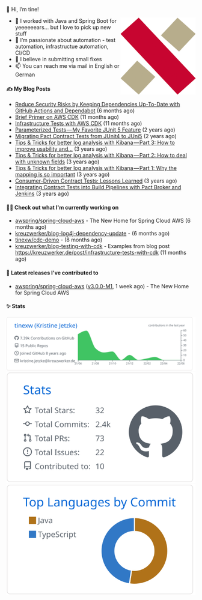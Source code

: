 👋 Hi, I’m tine!

<img align="right" src="https://raw.githubusercontent.com/kreuzwerkerbot/kreuzwerkerbot/master/assets/xw.png" width="200">

- 🌱 I worked with Java and Spring Boot for yeeeeeears... but I love to pick up new stuff
- 💪 I’m passionate about automation - test automation, infrastructue automation, CI/CD
- 🧹 I believe in submitting small fixes
- 📫 You can reach me via mail in English or German

#### ✍️ My Blog Posts

- [Reduce Security Risks by Keeping Dependencies Up-To-Date with GitHub Actions and Dependabot](https://medium.com/kreuzwerker-gmbh/reduce-security-risks-by-keeping-dependencies-up-to-date-with-github-actions-and-dependabot-e4ca2da48c63?source=rss-89559c85e3f4------2) (6 months ago)
- [Brief Primer on AWS CDK](https://medium.com/kreuzwerker-gmbh/brief-primer-on-aws-cloud-development-kit-cdk-a538d1263c1d?source=rss-89559c85e3f4------2) (11 months ago)
- [Infrastructure Tests with AWS CDK](https://medium.com/kreuzwerker-gmbh/infrastructure-tests-with-cdk-99e8a163286a?source=rss-89559c85e3f4------2) (11 months ago)
- [Parameterized Tests — My Favorite JUnit 5 Feature](https://medium.com/kreuzwerker-gmbh/my-favorite-feature-of-junit-5-or-why-you-should-upgrade-to-junit-5-4cf88478863?source=rss-89559c85e3f4------2) (2 years ago)
- [Migrating Pact Contract Tests from JUnit4 to JUni5](https://medium.com/kreuzwerker-gmbh/migrating-pact-contract-tests-from-junit4-to-juni5-d02194637903?source=rss-89559c85e3f4------2) (2 years ago)
- [Tips &amp; Tricks for better log analysis with Kibana — Part 3: How to improve usability and…](https://medium.com/kreuzwerker-gmbh/tips-tricks-for-better-log-analysis-with-kibana-part-3-2205266a7779?source=rss-89559c85e3f4------2) (3 years ago)
- [Tips &amp; Tricks for better log analysis with Kibana — Part 2: How to deal with unknown fields](https://medium.com/kreuzwerker-gmbh/tips-tricks-for-better-log-analysis-with-kibana-part-2-6ec33634b4e7?source=rss-89559c85e3f4------2) (3 years ago)
- [Tips &amp; Tricks for better log analysis with Kibana — Part 1: Why the mapping is so important](https://medium.com/kreuzwerker-gmbh/tips-tricks-for-better-log-analysis-with-kibana-part-1-7167af111310?source=rss-89559c85e3f4------2) (3 years ago)
- [Consumer-Driven Contract Tests: Lessons Learned](https://medium.com/kreuzwerker-gmbh/consumer-driven-contract-tests-lessons-learned-b4e1ac471d0c?source=rss-89559c85e3f4------2) (3 years ago)
- [Integrating Contract Tests into Build Pipelines with Pact Broker and Jenkins](https://medium.com/kreuzwerker-gmbh/integrating-contract-tests-into-build-pipelines-with-pact-broker-and-jenkins-674d21c3f44b?source=rss-89559c85e3f4------2) (3 years ago)

#### 👩‍💻 Check out what I'm currently working on

- [awspring/spring-cloud-aws](https://github.com/awspring/spring-cloud-aws) - The New Home for Spring Cloud AWS (6 months ago)
- [kreuzwerker/blog-log4j-dependency-update](https://github.com/kreuzwerker/blog-log4j-dependency-update) -  (6 months ago)
- [tinexw/cdc-demo](https://github.com/tinexw/cdc-demo) -  (8 months ago)
- [kreuzwerker/blog-testing-with-cdk](https://github.com/kreuzwerker/blog-testing-with-cdk) - Examples from blog post https://kreuzwerker.de/post/infrastructure-tests-with-cdk (11 months ago)

#### 🔭 Latest releases I've contributed to

- [awspring/spring-cloud-aws](https://github.com/awspring/spring-cloud-aws) ([v3.0.0-M1](https://github.com/awspring/spring-cloud-aws/releases/tag/v3.0.0-M1), 1 week ago) - The New Home for Spring Cloud AWS


#### ✨ Stats

  [![](https://raw.githubusercontent.com/tinexw/tinexw/master/profile-summary-card-output/github/0-profile-details.svg)](https://github.com/vn7n24fzkq/github-profile-summary-cards)
  [![](https://raw.githubusercontent.com/tinexw/tinexw/master/profile-summary-card-output/github/3-stats.svg)](https://github.com/vn7n24fzkq/github-profile-summary-cards)
  [![](https://raw.githubusercontent.com/tinexw/tinexw/master/profile-summary-card-output/github/2-most-commit-language.svg)](https://github.com/vn7n24fzkq/github-profile-summary-cards)
